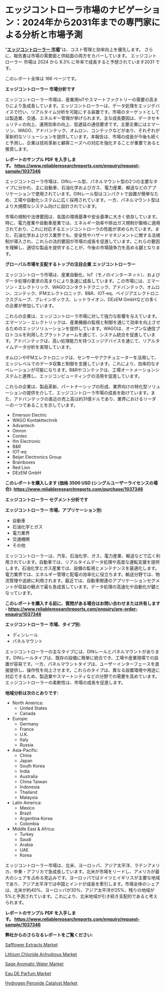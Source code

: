 <p><h1>エッジコントローラ市場のナビゲーション：2024年から2031年までの専門家による分析と市場予測</h1></p><p>&ldquo;<strong><a href="https://www.reliableresearchreports.com/edge-controller-r1037346?utm_campaign=107&utm_medium=9&utm_source=Github&utm_content=ia&utm_term=10122024&utm_id=edge-controller">エッジコントローラー 市場</a></strong>&rdquo;は、コスト管理と効率向上を優先します。 さらに、報告書は市場の需要面と供給面の両方をカバーしています。 エッジコントローラー 市場は 2024 から 8.3% に年率で成長すると予想されています2031 です。</p>
<p>このレポート全体は 166 ページです。</p>
<p><strong>エッジコントローラー 市場分析です</strong></p>
<p><p>エッジコントローラー市場は、産業用IoTやスマートファクトリーの需要の高まりにより急成長しています。エッジコントローラーは、データ処理をエッジデバイスで行い、リアルタイム分析を可能にする装置です。市場のターゲットとしては製造業、交通、エネルギー管理が挙げられます。主な成長要因は、データセキュリティの向上、運用効率の向上、低遅延の通信要求です。主要企業にはエマーソン、WAGO、アドバンテック、オムロン、コンテックなどがあり、それぞれが革新的なソリューションを提供しています。本報告は、市場の成長が今後も続くと予測し、企業は技術革新と顧客ニーズへの対応を強化することが重要であると推奨します。</p></p>
<p><strong>レポートのサンプル PDF を入手します。&nbsp;<a href="https://www.reliableresearchreports.com/enquiry/request-sample/1037346?utm_campaign=107&utm_medium=9&utm_source=Github&utm_content=ia&utm_term=10122024&utm_id=edge-controller">https://www.reliableresearchreports.com/enquiry/request-sample/1037346</a></strong></p>
<p><p>エッジコントローラ市場は、DINレール型、パネルマウント型の2つの主要なタイプに分かれ、主に自動車、石油化学およびガス、電力産業、輸送などのアプリケーションで使用されています。DINレール型はコンパクトで設置が簡単なため、工場や自動化システムに広く採用されています。一方、パネルマウント型はより大規模なシステム向けに設計されています。</p><p>市場の規制や法律要因は、各国の環境基準や安全基準に大きく依存しています。特に、電力産業や自動車産業では、エネルギー効率や排出ガス規制が厳格に適用されており、これに対応するエッジコントローラの性能が求められています。また、石油化学およびガス業界でも、安全性やハザードマネジメントに関する法規制が導入され、これらの法的要因が市場の成長を促進しています。これらの要因を理解し、適切な製品を提供することが、今後の市場競争力を高める鍵となります。</p></p>
<p><strong>グローバル市場を支配するトップの注目企業 エッジコントローラー</strong></p>
<p><p>エッジコントローラ市場は、産業自動化、IoT（モノのインターネット）、およびデータ処理の要求の高まりにより急速に成長しています。この市場には、エマーソン・エレクトリック、WAGOコンタクトテクニック、アドバンテック、オムロン、コンテック、IFMエレクトロニック、B&R、IOT-eq、ベイジアエレクトロニクスグループ、ブレインボックス、レッドライオン、DEzEM GmbHなどの多くの企業が参加しています。</p><p>これらの企業は、エッジコントローラ市場に対して強力な影響を与えています。エマーソン・エレクトリックは、産業機器の監視と制御を通じて効率を向上させるためのエッジソリューションを提供しています。WAGOは、オープンな通信プロトコルを利用したプラットフォームを通じて、システム統合を促進しています。アドバンテックは、高い処理能力を持つエッジデバイスを通じて、リアルタイムデータ分析を実現しています。</p><p>オムロンやIFMエレクトロニックは、センサーやアクチュエーターを活用して、エッジレベルでのデータ収集と制御を支援しています。これにより、効率的なオペレーションが可能になります。B&Rやコンテックは、工場オートメーションシステムと連携し、エッジコンピューティングの活用を促進しています。</p><p>これらの企業は、製品革新、パートナーシップの形成、業界向けの特化型ソリューションの提供を介して、エッジコントローラ市場の成長を助けています。また、アドバンテックの直近の売上高は約31億ドルであり、業界におけるリーダーの一つであることを示しています。</p></p>
<p><ul><li>Emerson Electric</li><li>WAGO Kontakttechnik</li><li>Advantech</li><li>Omron</li><li>Contec</li><li>Ifm Electronic</li><li>B&R</li><li>IOT-eq</li><li>Beijer Electronics Group</li><li>Brainboxes</li><li>Red Lion</li><li>DEzEM GmbH</li></ul></p>
<p><strong>このレポートを購入します (価格 3500 USD (シングルユーザーライセンスの場合):&nbsp;<a href="https://www.reliableresearchreports.com/purchase/1037346?utm_campaign=107&utm_medium=9&utm_source=Github&utm_content=ia&utm_term=10122024&utm_id=edge-controller">https://www.reliableresearchreports.com/purchase/1037346</a></strong></p>
<p><strong>エッジコントローラー セグメント分析です</strong></p>
<p><strong>エッジコントローラー 市場、アプリケーション別:</strong></p>
<p><ul><li>自動車</li><li>石油化学とガス</li><li>電力業界</li><li>交通機関</li><li>その他</li></ul></p>
<p><p>エッジコントローラーは、汽车、石油化学、ガス、電力産業、輸送などで広く利用されています。自動車では、リアルタイムデータ処理や高度な運転支援を提供します。石油化学とガス産業では、設備の監視とメンテナンスを最適化します。電力業界では、エネルギー管理と配電の効率化に役立ちます。輸送分野では、物流管理や追跡に利用されます。最近では、自動車関連のアプリケーションセグメントが収益の観点で最も急成長しています。データ処理の高速化や自動化が鍵となっています。</p></p>
<p><strong>このレポートを購入する前に、質問がある場合はお問い合わせまたは共有します - <a href="https://www.reliableresearchreports.com/enquiry/pre-order-enquiry/1037346?utm_campaign=107&utm_medium=9&utm_source=Github&utm_content=ia&utm_term=10122024&utm_id=edge-controller">https://www.reliableresearchreports.com/enquiry/pre-order-enquiry/1037346</a></strong></p>
<p><strong>エッジコントローラー 市場、タイプ別:</strong></p>
<p><ul><li>ディンレール</li><li>パネルマウント</li></ul></p>
<p><p>エッジコントローラーの主なタイプには、DINレールとパネルマウントがあります。DINレールタイプは、既存の設備に簡単に統合でき、工場や産業現場での設置が容易です。一方、パネルマウントタイプは、ユーザーインターフェースを直接提供し、操作性を向上させます。これらのタイプは、異なる設置環境や用途に対応できるため、製造業やスマートシティなどの分野での需要を高めています。エッジコントローラーの柔軟性は、市場の成長を促進します。</p></p>
<p><strong>地域分析は次のとおりです:</strong></p>
<p><ul>
    <li>
        North America:
        <ul>
            <li>United States</li>
            <li>Canada</li>
        </ul>
    </li>
    <li>
        Europe:
        <ul>
            <li>Germany</li>
            <li>France</li>
            <li>U.K.</li>
            <li>Italy</li>
            <li>Russia</li>
        </ul>
    </li>
    <li>
        Asia-Pacific:
        <ul>
            <li>China</li>
            <li>Japan</li>
            <li>South Korea</li>
            <li>India</li>
            <li>Australia</li>
            <li>China Taiwan</li>
            <li>Indonesia</li>
            <li>Thailand</li>
            <li>Malaysia</li>
        </ul>
    </li>
    <li>
        Latin America:
        <ul>
            <li>Mexico</li>
            <li>Brazil</li>
            <li>Argentina Korea</li>
            <li>Colombia</li>
        </ul>
    </li>
    <li>
        Middle East & Africa:
        <ul>
            <li>Turkey</li>
            <li>Saudi</li>
            <li>Arabia</li>
            <li>UAE</li>
            <li>Korea</li>
        </ul>
    </li>
    </ul></p>
<p><p>エッジコントローラー市場は、北米、ヨーロッパ、アジア太平洋、ラテンアメリカ、中東・アフリカで急成長しています。北米が市場をリードし、アメリカが最大のシェアを占める見込みです。ヨーロッパではドイツとイギリスが主要な地域であり、アジア太平洋では中国とインドが成長を牽引します。市場全体のシェアは、北米が約40%、ヨーロッパが30%、アジア太平洋が25%、残りの地域が5%と予測されています。これにより、北米地域が引き続き支配的であると考えられます。</p></p>
<p><strong>レポートのサンプル PDF を入手します。&nbsp;<a href="https://www.reliableresearchreports.com/enquiry/request-sample/1037346?utm_campaign=107&utm_medium=9&utm_source=Github&utm_content=ia&utm_term=10122024&utm_id=edge-controller">https://www.reliableresearchreports.com/enquiry/request-sample/1037346</a></strong></p>
<p><strong>弊社からのさらなるレポートをご覧ください:</strong></p>
<p><p><a href="https://github.com/dmitriyvo6rog/Market-Research-Report-List-1/blob/main/safflower-extracts-market.md?utm_campaign=107&utm_medium=9&utm_source=Github&utm_content=ia&utm_term=10122024&utm_id=edge-controller">Safflower Extracts Market</a></p><p><a href="https://www.linkedin.com/pulse/challenges-opportunities-lithium-chloride-anhydrous-market-hn5wc?utm_campaign=107&utm_medium=9&utm_source=Github&utm_content=ia&utm_term=10122024&utm_id=edge-controller">Lithium Chloride Anhydrous Market</a></p><p><a href="https://github.com/arionmp/Market-Research-Report-List-5/blob/main/sage-aromatic-water-market.md?utm_campaign=107&utm_medium=9&utm_source=Github&utm_content=ia&utm_term=10122024&utm_id=edge-controller">Sage Aromatic Water Market</a></p><p><a href="https://www.linkedin.com/pulse/eau-de-parfum-market-size-forecast-anticipated-98-cagr-from-9zouc?utm_campaign=107&utm_medium=9&utm_source=Github&utm_content=ia&utm_term=10122024&utm_id=edge-controller">Eau DE Parfum Market</a></p><p><a href="https://www.linkedin.com/pulse/examining-global-hydrogen-peroxide-catalyst-markets-115cagr-cbeye?utm_campaign=107&utm_medium=9&utm_source=Github&utm_content=ia&utm_term=10122024&utm_id=edge-controller">Hydrogen Peroxide Catalyst Market</a></p></p>